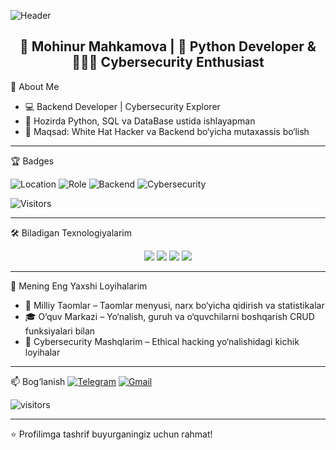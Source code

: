 <!-- Fancy Banner -->
![Header](https://capsule-render.vercel.app/api?type=rect&color=0:gradient,100:ffc3a0&height=200&section=header&text=Assalomu%20Alaykum!%20🤝🏽&fontSize=40&fontColor=fff)

<h2 align="center">🌟 Mohinur Mahkamova | 🚀 Python Developer & 👩🏽‍💻 Cybersecurity Enthusiast </h2>

  📍 About Me
- 💻 Backend Developer | Cybersecurity Explorer  
- 🌱 Hozirda Python, SQL va DataBase ustida ishlayapman   
- 🎯 Maqsad: White Hat Hacker va Backend bo‘yicha mutaxassis bo‘lish 

---

 🏆 Badges
 
![Location](https://img.shields.io/badge/Fergana,%20Uzbekistan-008000?style=for-the-badge&logo=google-maps&logoColor=white)
![Role](https://img.shields.io/badge/Python%20Developer-3776AB?style=for-the-badge&logo=python&logoColor=white)
![Backend](https://img.shields.io/badge/Backend%20Learner-ff5722?style=for-the-badge&logo=fastapi&logoColor=white)
![Cybersecurity](https://img.shields.io/badge/Cybersecurity-000000?style=for-the-badge&logo=linux&logoColor=white)

![Visitors](https://visitor-badge.laobi.icu/badge?page_id=nuramuhiddin7)

---

 🛠️ Biladigan Texnologiyalarim

<p align="center">
  <img src="https://img.shields.io/badge/Python-FFD43B?style=for-the-badge&logo=python&logoColor=blue" />
  <img src="https://img.shields.io/badge/MySQL-005C84?style=for-the-badge&logo=mysql&logoColor=white" />
  <img src="https://img.shields.io/badge/Git-F05032?style=for-the-badge&logo=git&logoColor=white" />
  <img src="https://img.shields.io/badge/VSCode-007ACC?style=for-the-badge&logo=visual-studio-code&logoColor=white" />
</p>

---

 📌 Mening Eng Yaxshi Loyihalarim
- 📝 Milliy Taomlar – Taomlar menyusi, narx bo‘yicha qidirish va statistikalar
- 🎓 O‘quv Markazi – Yo‘nalish, guruh va o‘quvchilarni boshqarish CRUD funksiyalari bilan
- 🔐 Cybersecurity Mashqlarim – Ethical hacking yo‘nalishidagi kichik loyihalar

---

 📫 Bog‘lanish
[![Telegram](https://img.shields.io/badge/Telegram-2CA5E0?style=for-the-badge&logo=telegram&logoColor=white)](https://t.me/nuramuhiddin7)
[![Gmail](https://img.shields.io/badge/Email-D14836?style=for-the-badge&logo=gmail&logoColor=white)](mailto:mohinurmahkamova701@gmail.com)
<p>
  <img src="https://visitor-badge.laobi.icu/badge?page_id=nuramuhiddin7" alt="visitors"/>
</p>

---

⭐️ Profilimga tashrif buyurganingiz uchun rahmat!
